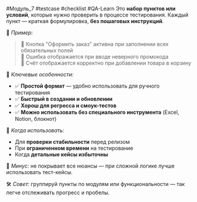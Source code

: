 #Модуль_7 #testcase #checklist #QA-Learn
Это **набор пунктов или условий**, которые нужно проверить в процессе тестирования. Каждый пункт — краткая формулировка, **без пошаговых инструкций**.

🧩 _Пример:_

> 🔲 Кнопка "Оформить заказ" активна при заполнении всех обязательных полей  
> 🔲 Ошибка отображается при вводе неверного промокода  
> 🔲 Счёт отображается корректно при добавлении товара в корзину

📌 _Ключевые особенности:_
- ✅ **Простой формат** — удобно использовать для ручного тестирования
- ✅ **Быстрый в создании и обновлении**
- ✅ **Хорош для регресса и смоук-тестов**
- ✅ **Можно использовать без специального инструмента** (Excel, Notion, блокнот)

📘 _Когда использовать:_
- Для **проверки стабильности** перед релизом
- При **ограниченном времени** на тестирование
- Когда **детальные кейсы избыточны**

🚫 _Минус:_ не покрывает все нюансы — при сложной логике лучше использовать тест-кейсы.

🛠 _Совет:_ группируй пункты по модулям или функциональности — так легче отслеживать прогресс и пробелы.